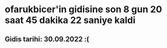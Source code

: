 # ofarukbicer'in gidisine son 8 gun 20 saat 45 dakika 22 saniye kaldi

## Gidis tarihi: 30.09.2022 :(